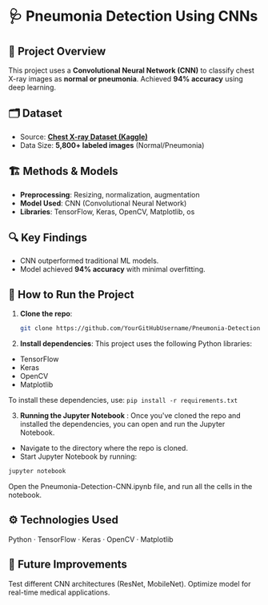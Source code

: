 # 🩺 Pneumonia Detection Using CNNs  

## 📌 Project Overview  
This project uses a **Convolutional Neural Network (CNN)** to classify chest X-ray images as **normal or pneumonia**. Achieved **94% accuracy** using deep learning.  

## 🗂️ Dataset  
- Source: **[Chest X-ray Dataset (Kaggle)](https://www.kaggle.com/datasets/paultimothymooney/chest-xray-pneumonia)**  
- Data Size: **5,800+ labeled images** (Normal/Pneumonia)  

## 🏗️ Methods & Models  
- **Preprocessing**: Resizing, normalization, augmentation  
- **Model Used**: CNN (Convolutional Neural Network)  
- **Libraries**: TensorFlow, Keras, OpenCV, Matplotlib, os

## 🔍 Key Findings  
- CNN outperformed traditional ML models.  
- Model achieved **94% accuracy** with minimal overfitting.  

## 🚀 How to Run the Project  

1. **Clone the repo**:  
   ```sh
   git clone https://github.com/YourGitHubUsername/Pneumonia-Detection-CNN.git
   
2. **Install dependencies**:
This project uses the following Python libraries:
- TensorFlow
- Keras
- OpenCV
- Matplotlib
  
To install these dependencies, use:
```pip install -r requirements.txt  ```

3. **Running the Jupyter Notebook** :
Once you've cloned the repo and installed the dependencies, you can open and run the Jupyter Notebook.
- Navigate to the directory where the repo is cloned.
- Start Jupyter Notebook by running:
 ```sh
jupyter notebook
 ```
Open the Pneumonia-Detection-CNN.ipynb file, and run all the cells in the notebook.

## ⚙️ Technologies Used
Python · TensorFlow · Keras · OpenCV · Matplotlib

## 📌 Future Improvements
Test different CNN architectures (ResNet, MobileNet).
Optimize model for real-time medical applications.
